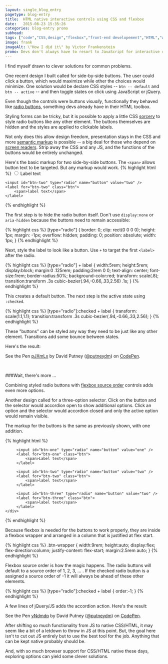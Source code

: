 ```yaml
---
layout: single_blog_entry
pagetype: blog-entry
title:  HTML native interactive controls using CSS and flexbox
date:   2015-08-23 15:35:26
categories: blog-entry promo
subhead:
tags: ["code","CSS,design","flexbox","front-end developement","HTML","web design","web development"]
image: frank
imageAlt: \"How I did it\" by Victor Frankenstein
promo: Devs don't always have to resort to JavaScript for interactive controls
---
```


I find myself drawn to clever solutions for common problems.

One recent design I built called for side-by-side buttons. The user could click a button, which would maximize while other the choices would minimize. One solution would be declare CSS styles -- `btn -- default` and `btn -- active` -- and then toggle states on click using JavaScript or jQuery.

Even though the controls were buttons *visually*, functionally they behaved like [radio buttons][1], something devs already have in their HTML toolbox.

Styling forms can be tricky, but it is possible to apply a little CSS [sorcery][2] to style radio buttons like any other element. The buttons themselves are hidden and the styles are applied to clickable labels.

Not only does this allow design freedom, presentation stays in the CSS and more [semantic markup][3] is possible -- a big deal for those who depend on [screen readers][4]. Strip away the CSS and any JS, and the functions of the buttons would be entirely unchanged.

Here's the basic markup for two side-by-side buttons. The `<span>` allows button text to be targeted. But any markup would work.
{% highlight html %}
    <input id="btn-one" type="radio" name="button" value="one" />
    <label for="btn-one" class="btn">
        <span>Label text</span>
     </label>

    <input id="btn-two" type="radio" name="button" value="two" />
    <label for="btn-two" class="btn">
        <span>label text</span>
    </label>
{% endhighlight %}   

The first step is to hide the radio button itself. Don't use `display:none` or `aria-hidden` because the buttons need to remain accessible:

{% highlight css %}
    [type="radio"] {
         border: 0;
         clip: rect(0 0 0 0);
         height: 1px; margin: -1px;
         overflow: hidden;
         padding: 0;
         position: absolute;
         width: 1px;
    }
{% endhighlight %}   

Next, style the label to look like a button. Use `+` to target the first `<label>` after the radio.

{% highlight css %}
    [type="radio"] + label {
         width:5rem;
         height:5rem;
         display:block;
         margin:0 .125rem;
         padding:2rem 0 0;
         text-align: center;
         font-size:1rem;
         border-radius:50%;
         background-color:red;
         transform: scale(.8);
         transition:transform .3s cubic-bezier(.94,-0.66,.33,2.56) .1s;
    }
{% endhighlight %}   

This creates a default button. The next step is the active state using `:checked`.

{% highlight css %}
    [type="radio"]:checked + label {
         transform: scale(1.1,1.1);
         transition:transform .3s cubic-bezier(.94,-0.66,.33,2.56);
    }
{% endhighlight %}   

These "buttons" can be styled any way they need to be just like any other element. Transitions add some bounce between states.

Here's the result:

<p data-height="268" data-theme-id="0" data-slug-hash="pJXmLx" data-default-tab="result" data-user="putneydm" class='codepen'>See the Pen <a href='http://codepen.io/putneydm/pen/pJXmLx/'>pJXmLx</a> by David Putney (<a href='http://codepen.io/putneydm'>@putneydm</a>) on <a href='http://codepen.io'>CodePen</a>.</p>
<script async src="//assets.codepen.io/assets/embed/ei.js"></script>

&nbsp;

###Wait, there's more ...

Combining styled radio buttons with [flexbox source order][4] controls adds even more options.

Another design called for a three-option selector. Click on the button and the selector would accordion open to show additional options. Click an option and the selector would accordion closed and only the active option would remain visible.

The markup for the buttons is the same as previously shown, with one addition.

{% highlight html %}
    <div class="btn-wrapper">

         <input id="btn-one" type="radio" name="button" value="one" />
         <label for="btn-one" class="btn">
             <span>Label text</span>
         </label>

         <input id="btn-two" type="radio" name="button" value="two" />
         <label for="btn-two" class="btn">
             <span>label text</span>
         </label>

         <input id="btn-three" type="radio" name="button" value="two" />
         <label for="btn-three" class="btn">
             <span>label text</span>
         </label>
    </div>
{% endhighlight %}   

Because flexbox is needed for the buttons to work properly, they are inside a flexbox wrapper and arranged in a column that is justified at flex start.

{% highlight css %}
    .btn-wrapper {
         width:9rem;
         height:auto;
         display:flex;
         flex-direction:column;
         justify-content: flex-start;
         margin:2.5rem auto;
    }
{% endhighlight %}   

Flexbox source order is how the magic happens. The radio buttons will default to a source order of 1, 2, 3, ... . If the checked radio button is a assigned a source order of -1 it will always be ahead of these other elements.

{% highlight css %}
    [type="radio"]:checked + label {
         order:-1;
    }
{% endhighlight %}    

A few lines of jQuery/JS adds the accordion action. Here's the result:

<p data-height="268" data-theme-id="0" data-slug-hash="yNdmdp" data-default-tab="result" data-user="putneydm" class='codepen'>See the Pen <a href='http://codepen.io/putneydm/pen/yNdmdp/'>yNdmdp</a> by David Putney (<a href='http://codepen.io/putneydm'>@putneydm</a>) on <a href='http://codepen.io'>CodePen</a>.</p>
<script async src="//assets.codepen.io/assets/embed/ei.js"></script>

After shifting so much functionality from JS to native CSS/HTML, it may seem like a bit of a letdown to throw in JS at this point. But, the goal here isn't to cut out JS entirely but to use the best tool for the job. Anything that can be kept native probably should be.

And, with so much browser support for CSS/HTML native these days, exploring options can yield some clever solutions.

[1]: http://www.w3schools.com/html/html_forms.asp
[2]: http://giphy.com/gifs/harry-potter-james-NxLWZYEM4l5ug
[3]: http://www.amazon.com/Designing-Web-Standards-Jeffrey-Zeldman/dp/0321385551/
[4]: https://developer.mozilla.org/en-US/docs/Web/Accessibility/ARIA
